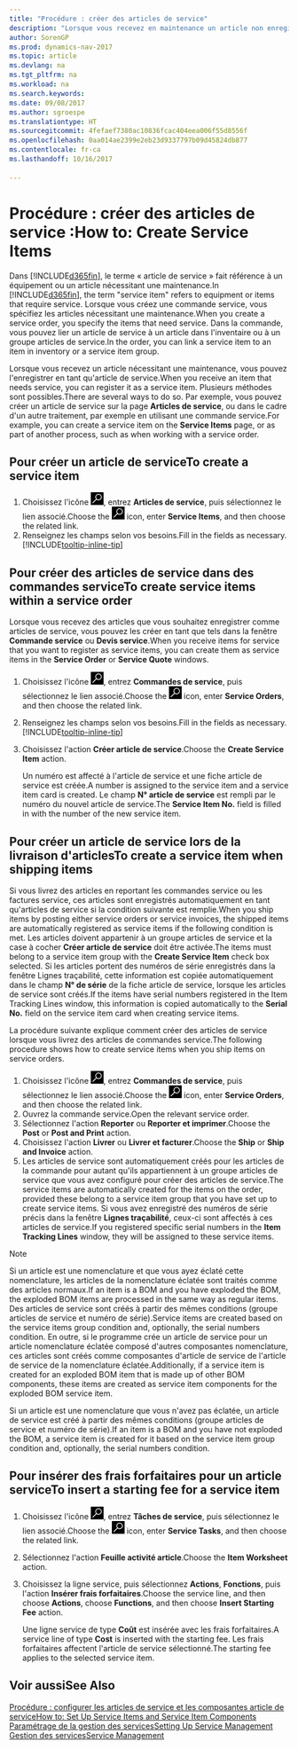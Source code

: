```yaml
---
title: "Procédure : créer des articles de service"
description: "Lorsque vous recevez en maintenance un article non enregistré, vous pouvez l'enregistrer en tant qu'article de service."
author: SorenGP
ms.prod: dynamics-nav-2017
ms.topic: article
ms.devlang: na
ms.tgt_pltfrm: na
ms.workload: na
ms.search.keywords: 
ms.date: 09/08/2017
ms.author: sgroespe
ms.translationtype: HT
ms.sourcegitcommit: 4fefaef7380ac10836fcac404eea006f55d8556f
ms.openlocfilehash: 0aa014ae2399e2eb23d9337797b09d45824db877
ms.contentlocale: fr-ca
ms.lasthandoff: 10/16/2017

---
```

# <a name="how-to-create-service-items"></a><span data-ttu-id="13218-103">Procédure : créer des articles de service :</span><span class="sxs-lookup"><span data-stu-id="13218-103">How to: Create Service Items</span></span>
<span data-ttu-id="13218-104">Dans [!INCLUDE[d365fin](includes/d365fin_md.md)], le terme « article de service » fait référence à un équipement ou un article nécessitant une maintenance.</span><span class="sxs-lookup"><span data-stu-id="13218-104">In [!INCLUDE[d365fin](includes/d365fin_md.md)], the term "service item" refers to equipment or items that require service.</span></span> <span data-ttu-id="13218-105">Lorsque vous créez une commande service, vous spécifiez les articles nécessitant une maintenance.</span><span class="sxs-lookup"><span data-stu-id="13218-105">When you create a service order, you specify the items that need service.</span></span> <span data-ttu-id="13218-106">Dans la commande, vous pouvez lier un article de service à un article dans l'inventaire ou à un groupe articles de service.</span><span class="sxs-lookup"><span data-stu-id="13218-106">In the order, you can link a service item to an item in inventory or a service item group.</span></span>    

<span data-ttu-id="13218-107">Lorsque vous recevez un article nécessitant une maintenance, vous pouvez l'enregistrer en tant qu'article de service.</span><span class="sxs-lookup"><span data-stu-id="13218-107">When you receive an item that needs service, you can register it as a service item.</span></span> <span data-ttu-id="13218-108">Plusieurs méthodes sont possibles.</span><span class="sxs-lookup"><span data-stu-id="13218-108">There are several ways to do so.</span></span> <span data-ttu-id="13218-109">Par exemple, vous pouvez créer un article de service sur la page **Articles de service**, ou dans le cadre d'un autre traitement, par exemple en utilisant une commande service.</span><span class="sxs-lookup"><span data-stu-id="13218-109">For example, you can create a service item on the **Service Items** page, or as part of another process, such as when working with a service order.</span></span>   

## <a name="to-create-a-service-item"></a><span data-ttu-id="13218-110">Pour créer un article de service</span><span class="sxs-lookup"><span data-stu-id="13218-110">To create a service item</span></span>  
1. <span data-ttu-id="13218-111">Choisissez l'icône ![Page ou rapport pour la recherche](media/ui-search/search_small.png "icône Page ou rapport pour la recherche"), entrez **Articles de service**, puis sélectionnez le lien associé.</span><span class="sxs-lookup"><span data-stu-id="13218-111">Choose the ![Search for Page or Report](media/ui-search/search_small.png "Search for Page or Report icon") icon, enter **Service Items**, and then choose the related link.</span></span>
2. <span data-ttu-id="13218-112">Renseignez les champs selon vos besoins.</span><span class="sxs-lookup"><span data-stu-id="13218-112">Fill in the fields as necessary.</span></span> [!INCLUDE[tooltip-inline-tip](includes/tooltip-inline-tip_md.md)]  

## <a name="to-create-service-items-within-a-service-order"></a><span data-ttu-id="13218-113">Pour créer des articles de service dans des commandes service</span><span class="sxs-lookup"><span data-stu-id="13218-113">To create service items within a service order</span></span>  
<span data-ttu-id="13218-114">Lorsque vous recevez des articles que vous souhaitez enregistrer comme articles de service, vous pouvez les créer en tant que tels dans la fenêtre **Commande service** ou **Devis service**.</span><span class="sxs-lookup"><span data-stu-id="13218-114">When you receive items for service that you want to register as service items, you can create them as service items in the **Service Order** or **Service Quote** windows.</span></span>  

1. <span data-ttu-id="13218-115">Choisissez l'icône ![Page ou rapport pour la recherche](media/ui-search/search_small.png "icône Page ou rapport pour la recherche"), entrez **Commandes de service**, puis sélectionnez le lien associé.</span><span class="sxs-lookup"><span data-stu-id="13218-115">Choose the ![Search for Page or Report](media/ui-search/search_small.png "Search for Page or Report icon") icon, enter **Service Orders**, and then choose the related link.</span></span>  
2. <span data-ttu-id="13218-116">Renseignez les champs selon vos besoins.</span><span class="sxs-lookup"><span data-stu-id="13218-116">Fill in the fields as necessary.</span></span> [!INCLUDE[tooltip-inline-tip](includes/tooltip-inline-tip_md.md)]  
3. <span data-ttu-id="13218-117">Choisissez l'action **Créer article de service**.</span><span class="sxs-lookup"><span data-stu-id="13218-117">Choose the **Create Service Item** action.</span></span>  

    <span data-ttu-id="13218-118">Un numéro est affecté à l'article de service et une fiche article de service est créée.</span><span class="sxs-lookup"><span data-stu-id="13218-118">A number is assigned to the service item and a service item card is created.</span></span> <span data-ttu-id="13218-119">Le champ **N° article de service** est rempli par le numéro du nouvel article de service.</span><span class="sxs-lookup"><span data-stu-id="13218-119">The **Service Item No.** field is filled in with the number of the new service item.</span></span>

## <a name="to-create-a-service-item-when-shipping-items"></a><span data-ttu-id="13218-120">Pour créer un article de service lors de la livraison d'articles</span><span class="sxs-lookup"><span data-stu-id="13218-120">To create a service item when shipping items</span></span>  
<span data-ttu-id="13218-121">Si vous livrez des articles en reportant les commandes service ou les factures service, ces articles sont enregistrés automatiquement en tant qu'articles de service si la condition suivante est remplie.</span><span class="sxs-lookup"><span data-stu-id="13218-121">When you ship items by posting either service orders or service invoices, the shipped items are automatically registered as service items if the following condition is met.</span></span> <span data-ttu-id="13218-122">Les articles doivent appartenir à un groupe articles de service et la case à cocher **Créer article de service** doit être activée.</span><span class="sxs-lookup"><span data-stu-id="13218-122">The items must belong to a service item group with the **Create Service Item** check box selected.</span></span> <span data-ttu-id="13218-123">Si les articles portent des numéros de série enregistrés dans la fenêtre Lignes traçabilité, cette information est copiée automatiquement dans le champ **N° de série** de la fiche article de service, lorsque les articles de service sont créés.</span><span class="sxs-lookup"><span data-stu-id="13218-123">If the items have serial numbers registered in the Item Tracking Lines window, this information is copied automatically to the **Serial No.** field on the service item card when creating service items.</span></span>  

<span data-ttu-id="13218-124">La procédure suivante explique comment créer des articles de service lorsque vous livrez des articles de commandes service.</span><span class="sxs-lookup"><span data-stu-id="13218-124">The following procedure shows how to create service items when you ship items on service orders.</span></span>  

1. <span data-ttu-id="13218-125">Choisissez l'icône ![Page ou rapport pour la recherche](media/ui-search/search_small.png "icône Page ou rapport pour la recherche"), entrez **Commandes de service**, puis sélectionnez le lien associé.</span><span class="sxs-lookup"><span data-stu-id="13218-125">Choose the ![Search for Page or Report](media/ui-search/search_small.png "Search for Page or Report icon") icon, enter **Service Orders**, and then choose the related link.</span></span>  
2. <span data-ttu-id="13218-126">Ouvrez la commande service.</span><span class="sxs-lookup"><span data-stu-id="13218-126">Open the relevant service order.</span></span>  
3. <span data-ttu-id="13218-127">Sélectionnez l'action **Reporter** ou **Reporter et imprimer**.</span><span class="sxs-lookup"><span data-stu-id="13218-127">Choose the **Post** or **Post and Print** action.</span></span>  
4. <span data-ttu-id="13218-128">Choisissez l'action **Livrer** ou **Livrer et facturer**.</span><span class="sxs-lookup"><span data-stu-id="13218-128">Choose the **Ship** or **Ship and Invoice** action.</span></span>  
5. <span data-ttu-id="13218-129">Les articles de service sont automatiquement créés pour les articles de la commande pour autant qu'ils appartiennent à un groupe articles de service que vous avez configuré pour créer des articles de service.</span><span class="sxs-lookup"><span data-stu-id="13218-129">The service items are automatically created for the items on the order, provided these belong to a service item group that you have set up to create service items.</span></span> <span data-ttu-id="13218-130">Si vous avez enregistré des numéros de série précis dans la fenêtre **Lignes traçabilité**, ceux-ci sont affectés à ces articles de service.</span><span class="sxs-lookup"><span data-stu-id="13218-130">If you registered specific serial numbers in the **Item Tracking Lines** window, they will be assigned to these service items.</span></span>  

> [!NOTE]  
>  <span data-ttu-id="13218-131">Si un article est une nomenclature et que vous ayez éclaté cette nomenclature, les articles de la nomenclature éclatée sont traités comme des articles normaux.</span><span class="sxs-lookup"><span data-stu-id="13218-131">If an item is a BOM and you have exploded the BOM, the exploded BOM items are processed in the same way as regular items.</span></span> <span data-ttu-id="13218-132">Des articles de service sont créés à partir des mêmes conditions (groupe articles de service et numéro de série).</span><span class="sxs-lookup"><span data-stu-id="13218-132">Service items are created based on the service items group condition and, optionally, the serial numbers condition.</span></span> <span data-ttu-id="13218-133">En outre, si le programme crée un article de service pour un article nomenclature éclatée composé d'autres composantes nomenclature, ces articles sont créés comme composantes d'article de service de l'article de service de la nomenclature éclatée.</span><span class="sxs-lookup"><span data-stu-id="13218-133">Additionally, if a service item is created for an exploded BOM item that is made up of other BOM components, these items are created as service item components for the exploded BOM service item.</span></span>  
>   
>  <span data-ttu-id="13218-134">Si un article est une nomenclature que vous n'avez pas éclatée, un article de service est créé à partir des mêmes conditions (groupe articles de service et numéro de série).</span><span class="sxs-lookup"><span data-stu-id="13218-134">If an item is a BOM and you have not exploded the BOM, a service item is created for it based on the service item group condition and, optionally, the serial numbers condition.</span></span>  

## <a name="to-insert-a-starting-fee-for-a-service-item"></a><span data-ttu-id="13218-135">Pour insérer des frais forfaitaires pour un article service</span><span class="sxs-lookup"><span data-stu-id="13218-135">To insert a starting fee for a service item</span></span>
1. <span data-ttu-id="13218-136">Choisissez l'icône ![Page ou rapport pour la recherche](media/ui-search/search_small.png "icône Page ou rapport pour la recherche"), entrez **Tâches de service**, puis sélectionnez le lien associé.</span><span class="sxs-lookup"><span data-stu-id="13218-136">Choose the ![Search for Page or Report](media/ui-search/search_small.png "Search for Page or Report icon") icon, enter **Service Tasks**, and then choose the related link.</span></span>
2. <span data-ttu-id="13218-137">Sélectionnez l'action **Feuille activité article**.</span><span class="sxs-lookup"><span data-stu-id="13218-137">Choose the **Item Worksheet** action.</span></span>
3. <span data-ttu-id="13218-138">Choisissez la ligne service, puis sélectionnez **Actions**, **Fonctions**, puis l'action **Insérer frais forfaitaires**.</span><span class="sxs-lookup"><span data-stu-id="13218-138">Choose the service line, and then choose **Actions**, choose **Functions**, and then choose **Insert Starting Fee** action.</span></span>  

    <span data-ttu-id="13218-139">Une ligne service de type **Coût** est insérée avec les frais forfaitaires.</span><span class="sxs-lookup"><span data-stu-id="13218-139">A service line of type **Cost** is inserted with the starting fee.</span></span> <span data-ttu-id="13218-140">Les frais forfaitaires affectent l'article de service sélectionné.</span><span class="sxs-lookup"><span data-stu-id="13218-140">The starting fee applies to the selected service item.</span></span>

## <a name="see-also"></a><span data-ttu-id="13218-141">Voir aussi</span><span class="sxs-lookup"><span data-stu-id="13218-141">See Also</span></span>  
[<span data-ttu-id="13218-142">Procédure : configurer les articles de service et les composantes article de service</span><span class="sxs-lookup"><span data-stu-id="13218-142">How to: Set Up Service Items and Service Item Components</span></span>](service-how-setup-service-items.md)  
[<span data-ttu-id="13218-143">Paramétrage de la gestion des services</span><span class="sxs-lookup"><span data-stu-id="13218-143">Setting Up Service Management</span></span>](service-setup-service.md)  
[<span data-ttu-id="13218-144">Gestion des services</span><span class="sxs-lookup"><span data-stu-id="13218-144">Service Management</span></span>](service-service.md)  

